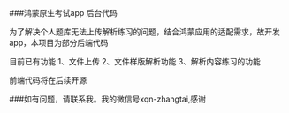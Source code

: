 ###鸿蒙原生考试app 后台代码

为了解决个人题库无法上传解析练习的问题，结合鸿蒙应用的适配需求，故开发app，本项目为部分后端代码

目前已有功能
1、文件上传
2、文件样版解析功能
3、解析内容练习的功能

前端代码将在后续开源

###如有问题，请联系我。我的微信号xqn-zhangtai,感谢

